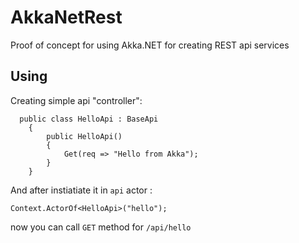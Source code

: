 # AkkaNetRest
Proof of concept for using Akka.NET for creating REST api services

## Using

Creating simple api "controller":

```CSHARP
  public class HelloApi : BaseApi
    {
        public HelloApi()
        {
            Get(req => "Hello from Akka");
        }
    }
```

And after instiatiate it in ```api``` actor :

```
Context.ActorOf<HelloApi>("hello");
```

now you can call ```GET``` method for ```/api/hello```

